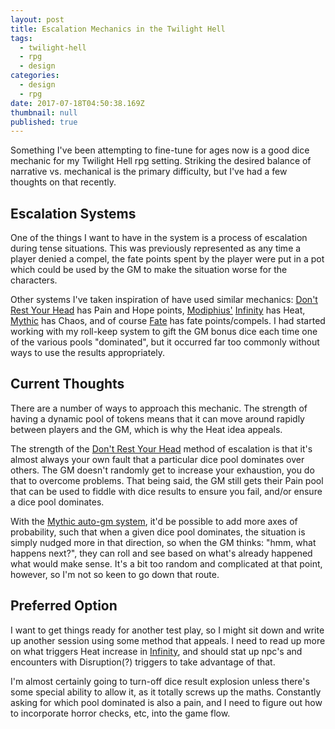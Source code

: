 ```yaml
---
layout: post
title: Escalation Mechanics in the Twilight Hell
tags:
  - twilight-hell
  - rpg
  - design
categories:
  - design
  - rpg
date: 2017-07-18T04:50:38.169Z
thumbnail: null
published: true
---
```

Something I've been attempting to fine-tune for ages now is a good dice mechanic for my Twilight Hell rpg setting. Striking the desired balance of narrative vs. mechanical is the primary difficulty, but I've had a few thoughts on that recently.

## Escalation Systems

One of the things I want to have in the system is a process of escalation during tense situations. This was previously represented as any time a player denied a compel, the fate points spent by the player were put in a pot which could be used by the GM to make the situation worse for the characters.

Other systems I've taken inspiration of have used similar mechanics: [Don't Rest Your Head][dryh] has Pain and Hope points, [Modiphius'][modiphius] [Infinity][infinity] has Heat, [Mythic][mythic] has Chaos, and of course [Fate][fate] has fate points/compels. I had started working with my roll-keep system to gift the GM bonus dice each time one of the various pools "dominated", but it occurred far too commonly without ways to use the results appropriately.

## Current Thoughts

There are a number of ways to approach this mechanic. The strength of having a dynamic pool of tokens means that it can move around rapidly between players and the GM, which is why the Heat idea appeals.

The strength of the [Don't Rest Your Head][dryh] method of escalation is that it's almost always your own fault that a particular dice pool dominates over others. The GM doesn't randomly get to increase your exhaustion, you do that to overcome problems. That being said, the GM still gets their Pain pool that can be used to fiddle with dice results to ensure you fail, and/or ensure a dice pool dominates.

With the [Mythic auto-gm system][mythic], it'd be possible to add more axes of probability, such that when a given dice pool dominates, the situation is simply nudged more in that direction, so when the GM thinks: "hmm, what happens next?", they can roll and see based on what's already happened what would make sense. It's a bit too random and complicated at that point, however, so I'm not so keen to go down that route.

## Preferred Option

I want to get things ready for another test play, so I might sit down and write up another session using some method that appeals. I need to read up more on what triggers Heat increase in [Infinity][infinity], and should stat up npc's and encounters with Disruption(?) triggers to take advantage of that.

I'm almost certainly going to turn-off dice result explosion unless there's some special ability to allow it, as it totally screws up the maths. Constantly asking for which pool dominated is also a pain, and I need to figure out how to incorporate horror checks, etc, into the game flow.

[infinity]: http://www.modiphius.com/infinity-releases.html
[modiphius]: http://www.modiphius.com/2d20.html
[mythic]: http://www.wordmillgames.com/mythic-game-master-emulator.html
[dryh]: http://www.evilhat.com/home/dont-rest-your-head-2/
[fate]: http://www.faterpg.com/
